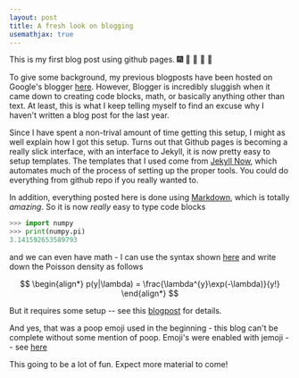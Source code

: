 ```yaml
---
layout: post
title: A fresh look on blogging
usemathjax: true
---
```


This is my first blog post using github pages.  :fireworks: :clap: :clap: :clap: :poop:

To give some background, my previous blogposts have been hosted on Google's blogger [here](http://mortonjt.blogspot.com/).
However, Blogger is incredibly sluggish when it came down to creating code blocks, math, or basically anything other than text.
At least, this is what I keep telling myself to find an excuse why I haven't written a blog post for the last year.

Since I have spent a non-trival amount of time getting this setup, I might as well explain how I got this setup.
Turns out that Github pages is becoming a really slick interface, with an interface to Jekyll, it is now pretty easy to setup templates.
The templates that I used come from [Jekyll Now](https://github.com/barryclark/jekyll-now), which automates much of the process of setting up the proper tools.  You could do everything from github repo if you really wanted to.

In addition, everything posted here is done using [Markdown](https://en.wikipedia.org/wiki/Markdown), which is totally *amazing*.
So it is now *really* easy to type code blocks

```python
>>> import numpy
>>> print(numpy.pi)
3.141592653589793
```

and we can even have math - I can use the syntax shown [here](https://kramdown.gettalong.org/syntax.html#math-blocks) and write down the Poisson density as follows

$$
\begin{align*}
p(y|\lambda) = \frac{\lambda^{y}\exp(-\lambda)}{y!}
\end{align*}
$$

But it requires some setup -- see this [blogpost](https://alan97.github.io/random/mathjax/) for details.

And yes, that was a poop emoji used in the beginning - this blog can't be complete without some mention of poop.
Emoji's were enabled with jemoji -- see [here](https://help.github.com/en/articles/emoji-on-github-pages)

This going to be a lot of fun. Expect more material to come!